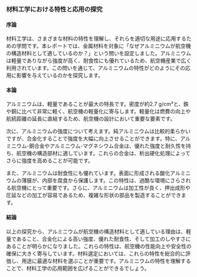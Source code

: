 ### 材料工学における特性と応用の探究

#### 序論

材料工学は、さまざまな材料の特性を理解し、それらを適切な用途に応用するための学問です。本レポートでは、金属材料を対象に「なぜアルミニウムが航空機の構造材料として適しているのか？」という問いを設定しました。アルミニウムは軽量でありながら強度が高く、耐食性にも優れているため、航空機産業で広く利用されています。この問いを通じて、アルミニウムの特性がどのようにその応用に影響を与えているのかを探究します。

#### 本論

アルミニウムは、軽量であることが最大の特長です。密度が約2.7 g/cm³と、鉄や銅に比べて非常に軽く、航空機の軽量化に寄与します。軽量化は燃費の向上や航続距離の延長に直結するため、航空機の設計において重要な要素です。

次に、アルミニウムの強度について考えます。純アルミニウムは比較的柔らかいですが、合金化することで強度を大幅に向上させることができます。特に、アルミニウム-銅合金やアルミニウム-マグネシウム合金は、優れた強度と耐久性を持ち、航空機の構造部材に適しています。これらの合金は、析出硬化処理によってさらに強度を高めることが可能です。

また、アルミニウムは耐食性にも優れています。表面に形成される酸化アルミニウムの薄膜が、内部を腐食から保護します。この特性は、過酷な環境にさらされる航空機にとって重要です。さらに、アルミニウムは加工性が良く、押出成形や圧延などの加工が容易であるため、複雑な形状の部品を製造することができます。

#### 結論

以上の探究から、アルミニウムが航空機の構造材料として適している理由は、軽量であること、合金化による高い強度、優れた耐食性、そして加工のしやすさにあることが明らかになりました。これらの特性は、航空機の性能向上や安全性の確保に大きく寄与しています。材料選定においては、これらの特性を総合的に評価し、用途に最適な材料を選ぶことが重要です。アルミニウムの特性を理解することで、材料工学の応用範囲を広げることができるでしょう。